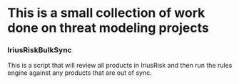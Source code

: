 # This is a small collection of work done on threat modeling projects
### IriusRiskBulkSync
This is a script that will review all products in IriusRisk and then run the rules engine against any products that are out of sync.
